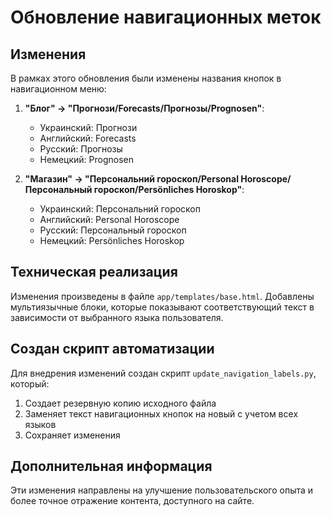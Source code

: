 # Обновление навигационных меток

## Изменения
В рамках этого обновления были изменены названия кнопок в навигационном меню:

1. **"Блог" -> "Прогнози/Forecasts/Прогнозы/Prognosen"**:
   - Украинский: Прогнози
   - Английский: Forecasts
   - Русский: Прогнозы
   - Немецкий: Prognosen

2. **"Магазин" -> "Персональний гороскоп/Personal Horoscope/Персональный гороскоп/Persönliches Horoskop"**:
   - Украинский: Персональний гороскоп
   - Английский: Personal Horoscope
   - Русский: Персональный гороскоп
   - Немецкий: Persönliches Horoskop

## Техническая реализация
Изменения произведены в файле `app/templates/base.html`. Добавлены мультиязычные блоки, которые показывают соответствующий текст в зависимости от выбранного языка пользователя.

## Создан скрипт автоматизации
Для внедрения изменений создан скрипт `update_navigation_labels.py`, который:
1. Создает резервную копию исходного файла
2. Заменяет текст навигационных кнопок на новый с учетом всех языков
3. Сохраняет изменения

## Дополнительная информация
Эти изменения направлены на улучшение пользовательского опыта и более точное отражение контента, доступного на сайте.
